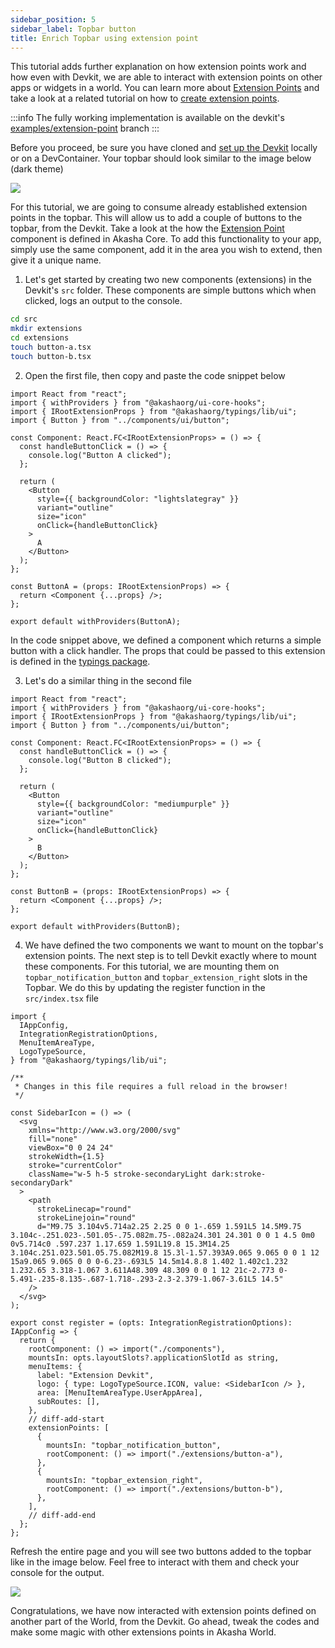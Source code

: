 ```yaml
---
sidebar_position: 5
sidebar_label: Topbar button
title: Enrich Topbar using extension point
---
```


This tutorial adds further explanation on how extension points work and how even with Devkit, we are able to interact with extension points on other apps or widgets in a world. You can learn more about [Extension Points](../../extensions/extension-points.md) and take a look at a related tutorial on how to [create extension points](../../extensions/extension-tutorials/create-extension-points.md).

:::info
The fully working implementation is available on the devkit's [examples/extension-point](https://github.com/AKASHAorg/extension-devkit/tree/examples/extension-point) branch
:::

Before you proceed, be sure you have cloned and [set up the Devkit](../../devkit/setup.mdx) locally or on a DevContainer. Your topbar should look similar to the image below (dark theme)

<img src="/img/topbar.png"></img>

For this tutorial, we are going to consume already established extension points in the topbar. This will allow us to add a couple of buttons to the topbar, from the Devkit. Take a look at the how the [Extension Point](https://github.com/AKASHAorg/akasha-core/blob/next/libs/extensions/src/react/extension.tsx) component is defined in Akasha Core. To add this functionality to your app, simply use the same component, add it in the area you wish to extend, then give it a unique name.

1. Let's get started by creating two new components (extensions) in the Devkit's `src` folder. These components are simple buttons which when clicked, logs an output to the console.

```bash title="run this from the root of the project"
cd src
mkdir extensions
cd extensions
touch button-a.tsx
touch button-b.tsx
```

2. Open the first file, then copy and paste the code snippet below

```tsx title="src/extensions/button-a.tsx"
import React from "react";
import { withProviders } from "@akashaorg/ui-core-hooks";
import { IRootExtensionProps } from "@akashaorg/typings/lib/ui";
import { Button } from "../components/ui/button";

const Component: React.FC<IRootExtensionProps> = () => {
  const handleButtonClick = () => {
    console.log("Button A clicked");
  };

  return (
    <Button
      style={{ backgroundColor: "lightslategray" }}
      variant="outline"
      size="icon"
      onClick={handleButtonClick}
    >
      A
    </Button>
  );
};

const ButtonA = (props: IRootExtensionProps) => {
  return <Component {...props} />;
};

export default withProviders(ButtonA);
```

In the code snippet above, we defined a component which returns a simple button with a click handler. The props that could be passed to this extension is defined in the [typings package](https://github.com/AKASHAorg/akasha-core/blob/next/libs/typings/src/ui/root-component.ts).

3. Let's do a similar thing in the second file

```tsx title="src/extensions/button-b.tsx"
import React from "react";
import { withProviders } from "@akashaorg/ui-core-hooks";
import { IRootExtensionProps } from "@akashaorg/typings/lib/ui";
import { Button } from "../components/ui/button";

const Component: React.FC<IRootExtensionProps> = () => {
  const handleButtonClick = () => {
    console.log("Button B clicked");
  };

  return (
    <Button
      style={{ backgroundColor: "mediumpurple" }}
      variant="outline"
      size="icon"
      onClick={handleButtonClick}
    >
      B
    </Button>
  );
};

const ButtonB = (props: IRootExtensionProps) => {
  return <Component {...props} />;
};

export default withProviders(ButtonB);
```

4. We have defined the two components we want to mount on the topbar's extension points. The next step is to tell Devkit exactly where to mount these components. For this tutorial, we are mounting them on `topbar_notification_button` and `topbar_extension_right` slots in the Topbar. We do this by updating the register function in the `src/index.tsx` file

```tsx title="src/index.tsx"
import {
  IAppConfig,
  IntegrationRegistrationOptions,
  MenuItemAreaType,
  LogoTypeSource,
} from "@akashaorg/typings/lib/ui";

/**
 * Changes in this file requires a full reload in the browser!
 */

const SidebarIcon = () => (
  <svg
    xmlns="http://www.w3.org/2000/svg"
    fill="none"
    viewBox="0 0 24 24"
    strokeWidth={1.5}
    stroke="currentColor"
    className="w-5 h-5 stroke-secondaryLight dark:stroke-secondaryDark"
  >
    <path
      strokeLinecap="round"
      strokeLinejoin="round"
      d="M9.75 3.104v5.714a2.25 2.25 0 0 1-.659 1.591L5 14.5M9.75 3.104c-.251.023-.501.05-.75.082m.75-.082a24.301 24.301 0 0 1 4.5 0m0 0v5.714c0 .597.237 1.17.659 1.591L19.8 15.3M14.25 3.104c.251.023.501.05.75.082M19.8 15.3l-1.57.393A9.065 9.065 0 0 1 12 15a9.065 9.065 0 0 0-6.23-.693L5 14.5m14.8.8 1.402 1.402c1.232 1.232.65 3.318-1.067 3.611A48.309 48.309 0 0 1 12 21c-2.773 0-5.491-.235-8.135-.687-1.718-.293-2.3-2.379-1.067-3.61L5 14.5"
    />
  </svg>
);

export const register = (opts: IntegrationRegistrationOptions): IAppConfig => {
  return {
    rootComponent: () => import("./components"),
    mountsIn: opts.layoutSlots?.applicationSlotId as string,
    menuItems: {
      label: "Extension Devkit",
      logo: { type: LogoTypeSource.ICON, value: <SidebarIcon /> },
      area: [MenuItemAreaType.UserAppArea],
      subRoutes: [],
    },
    // diff-add-start
    extensionPoints: [
      {
        mountsIn: "topbar_notification_button",
        rootComponent: () => import("./extensions/button-a"),
      },
      {
        mountsIn: "topbar_extension_right",
        rootComponent: () => import("./extensions/button-b"),
      },
    ],
    // diff-add-end
  };
};
```

Refresh the entire page and you will see two buttons added to the topbar like in the image below. Feel free to interact with them and check your console for the output.

<img src="/img/topbar_updated.png"></img>

Congratulations, we have now interacted with extension points defined on another part of the World, from the Devkit. Go ahead, tweak the codes and make some magic with other extensions points in Akasha World.
